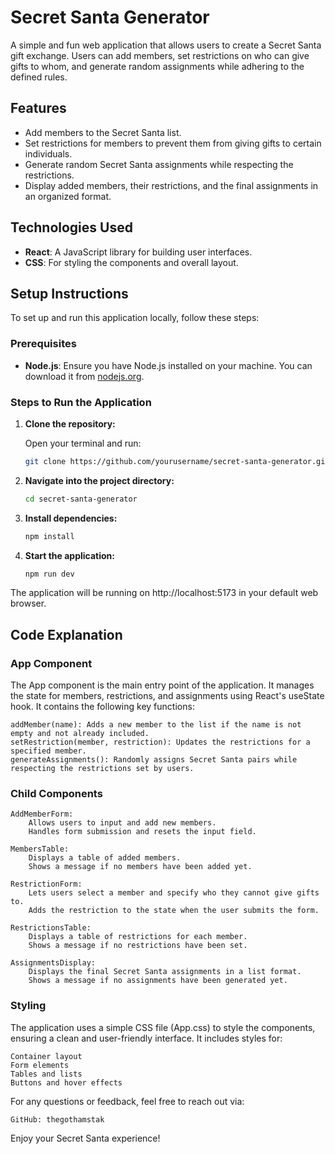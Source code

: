 # Secret Santa Generator

A simple and fun web application that allows users to create a Secret Santa gift exchange. Users can add members, set restrictions on who can give gifts to whom, and generate random assignments while adhering to the defined rules.

## Features

- Add members to the Secret Santa list.
- Set restrictions for members to prevent them from giving gifts to certain individuals.
- Generate random Secret Santa assignments while respecting the restrictions.
- Display added members, their restrictions, and the final assignments in an organized format.

## Technologies Used

- **React**: A JavaScript library for building user interfaces.
- **CSS**: For styling the components and overall layout.

## Setup Instructions

To set up and run this application locally, follow these steps:

### Prerequisites

- **Node.js**: Ensure you have Node.js installed on your machine. You can download it from [nodejs.org](https://nodejs.org/).

### Steps to Run the Application

1. **Clone the repository:**

   Open your terminal and run:

   ```bash
   git clone https://github.com/yourusername/secret-santa-generator.git

2. **Navigate into the project directory:**

   ```bash
   cd secret-santa-generator

4. **Install dependencies:**

   ```bash
   npm install

6. **Start the application:**

   ```bash
   npm run dev

The application will be running on http://localhost:5173 in your default web browser.

## Code Explanation

### App Component

The App component is the main entry point of the application. It manages the state for members, restrictions, and assignments using React's useState hook. It contains the following key functions:

    addMember(name): Adds a new member to the list if the name is not empty and not already included.
    setRestriction(member, restriction): Updates the restrictions for a specified member.
    generateAssignments(): Randomly assigns Secret Santa pairs while respecting the restrictions set by users.

### Child Components

    AddMemberForm:
        Allows users to input and add new members.
        Handles form submission and resets the input field.

    MembersTable:
        Displays a table of added members.
        Shows a message if no members have been added yet.

    RestrictionForm:
        Lets users select a member and specify who they cannot give gifts to.
        Adds the restriction to the state when the user submits the form.

    RestrictionsTable:
        Displays a table of restrictions for each member.
        Shows a message if no restrictions have been set.

    AssignmentsDisplay:
        Displays the final Secret Santa assignments in a list format.
        Shows a message if no assignments have been generated yet.

### Styling

The application uses a simple CSS file (App.css) to style the components, ensuring a clean and user-friendly interface. It includes styles for:

    Container layout
    Form elements
    Tables and lists
    Buttons and hover effects

For any questions or feedback, feel free to reach out via:

    GitHub: thegothamstak

Enjoy your Secret Santa experience!
